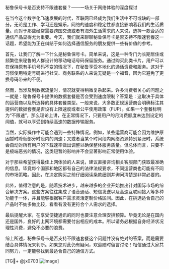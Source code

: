 秘鲁保号卡是否支持不限速套餐？——一场关于网络体验的深度探讨

在当今这个数字化飞速发展的时代，互联网已经成为我们生活中不可或缺的一部分。无论是工作、学习还是娱乐，网络的速度和稳定性都直接影响着我们的生活质量。而对于那些经常需要跨国交流或者有海外生活需求的人来说，选择一款合适的通信产品显得尤为重要。今天，我们就来聊聊秘鲁保号卡是否支持不限速套餐这一话题，希望能为正在纠结于如何选择通信服务的朋友提供一些有价值的参考。

首先，让我们了解一下什么是秘鲁保号卡。简单来说，这是一种专门为长期居住或频繁往来秘鲁的人群设计的移动电话号码保留服务。通过购买此类卡片，用户可以在保持原有手机号码不变的情况下，在秘鲁享受本地化的通话资费和服务。这对于习惯使用特定号码进行社交、商务联系的人来说无疑是一个福音，因为它避免了更换号码带来的不便。

然而，当涉及到数据流量时，情况就变得稍微复杂起来。许多消费者关心的问题之一就是：秘鲁保号卡提供的数据套餐是否会受到速度限制？答案是：这取决于具体的运营商以及所选择的具体套餐类型。一般来说，大多数正规运营商会明确标注其提供的数据套餐是否设有上限速度或者公平使用政策（FUP）。如果一个套餐标明为“不限速”，那么理论上讲，在正常情况下，只要用户的月消费额度未达到设定的阈值，就可以享受到持续高速的数据传输服务。

当然，实际操作中可能会遇到一些特殊情况。例如，某些运营商可能会因为维护原因暂时降低部分时段内的网速；又或者当某个时间段内网络资源特别紧张时，系统会自动对所有用户的下载速率做出调整以确保整体服务质量。但总体而言，只要不是极端恶劣的情况，这类短暂的影响并不会显著影响正常使用体验。

对于那些希望获得最佳上网体验的人来说，建议直接咨询相关客服部门获取最准确的信息。毕竟每个国家和地区都有自己的法律法规要求，不同运营商也可能有不同的市场策略。因此，在决定购买之前仔细阅读条款细则并询问清楚是非常必要的。

此外，值得注意的是，随着技术进步，越来越多的企业开始推出针对国际市场的综合解决方案。这些方案往往集成了语音通话、短信发送以及高速互联网接入等多种功能于一体，并且能够根据客户需求灵活定制价格区间。因此，在挑选适合自己的产品时不妨多做比较，看看有没有更符合个人需求的选择。

最后提醒大家，在享受便捷通讯的同时也要注意合理安排预算。毕竟无论是在国内还是国外，良好的上网环境都需要付出相应的成本。所以请务必根据自身经济状况理性消费，避免不必要的浪费。

综上所述，秘鲁保号卡是否支持不限速套餐这个问题并没有绝对的答案，而是需要结合具体情况来判断。如果您对此仍有疑问，欢迎随时留言讨论！相信通过大家共同努力，一定能够找到最适合自己的通信方式。

[TG💪+ @jx0703 ![Image](https://github.com/user-attachments/assets/dbca1d08-cadb-493c-b0ec-ad6f7a83f270)]